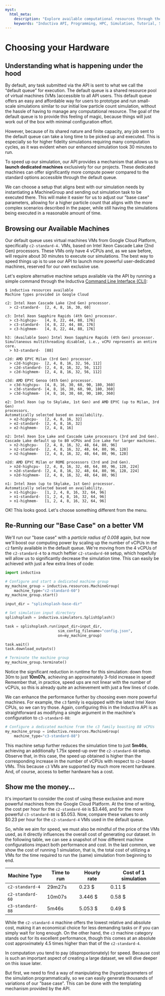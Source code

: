 ```yaml
---
myst:
  html_meta:
    description: "Explore available computational resources through the Inductiva API and learn how to choose more powerful hardware to run the 'base case'"
    keywords: "Inductiva API, Programming, HPC, Simulation, Tutorial, Synthetic Data Generation, Physics-ML, SPH"
---
```


# Choosing your Hardware

## Understanding what is happening under the hood

By default, any task submitted via the API is sent to what we call the “default queue” for execution. The default queue is a shared resource pool of virtual machines (VMs )accessible to all API users. This default queue offers an easy and affordable way for users to prototype and run small-scale simulations similar to our initial low particle count simulation, without the hassle of having to manage any computational resource. The goal of the default queue is to provide this feeling of magic, because things will just work out of the box with minimal configuration effort.

However, because of its shared nature and finite capacity, any job sent to the default queue can take a long time to be picked up and executed. This is especially so for higher fidelity simulations requiring many computation cycles, as it was evident when our enhanced simulation took 30 minutes to run.

To speed up our simulation, our API provides a mechanism that allows us to **launch dedicated machines** exclusively for our projects. These dedicated machines can offer significantly more compute power compared to the standard options accessible through the default queue.

We can choose a setup that aligns best with our simulation needs by instantiating a MachineGroup and sending out simulation task to be executed there. This will make it easier for us to adjust our "base case" parameters, allowing for a higher
particle count that aligns with the more complex scenarios described in the paper, while still having the simulations being executed in a reasonable amount of time.

## Browsing our Available Machines

Our default queue uses virtual machines VMs from Google Cloud Platform, specifically `c2-standard-4.` VMs, based on Intel Xeon Cascade Lake (2nd Gen) processors. These VMs only have 4 vCPUs and, as we saw before, will require about 30 minutes to execute our simulations. The best way to speed things up is to use our API to launch more powerful user-dedicated machines, reserved for our own exclusive use.

Let's explore alternative machine setups available via the API by running a simple command through the Inductiva [Command Line Interface (CLI)](https://docs.inductiva.ai/en/latest/cli/cli-overview.html):

```console
$ inductiva resources available
Machine types provided in Google Cloud

c2: Intel Xeon Cascade Lake (2nd Gen) processor.
  > c2-standard-  [2, 4, 8, 16, 30, 60]                         

c3: Intel Xeon Sapphire Rapids (4th Gen) processor.
  > c3-highcpu-   [4, 8, 22, 44, 88, 176]                       
  > c3-standard-  [4, 8, 22, 44, 88, 176]                       
  > c3-highmem-   [4, 8, 22, 44, 88, 176]                       

h3: (Available Soon) Intel Xeon Sapphire Rapids (4th Gen) processor.
Simultaneous multithreading disabled, i.e., vCPU represents an entire core.
  > h3-standard-  [88]                                          

c2d: AMD EPYC Milan (3rd Gen) processor.
  > c2d-highcpu-  [2, 4, 8, 16, 32, 56, 112]                    
  > c2d-standard- [2, 4, 8, 16, 32, 56, 112]                    
  > c2d-highmem-  [2, 4, 8, 16, 32, 56, 112]                    

c3d: AMD EPYC Genoa (4th Gen) processor.
  > c3d-highcpu-  [4, 8, 16, 30, 60, 90, 180, 360]              
  > c3d-standard- [4, 8, 16, 30, 60, 90, 180, 360]              
  > c3d-highmem-  [4, 8, 16, 30, 60, 90, 180, 360]              

e2: Intel Xeon (up to Skylake, 1st Gen) and AMD EPYC (up to Milan, 3rd Gen)
processors.
Automatically selected based on availability.
  > e2-highcpu-   [2, 4, 8, 16, 32]                             
  > e2-standard-  [2, 4, 8, 16, 32]                             
  > e2-highmem-   [2, 4, 8, 16]                                 

n2: Intel Xeon Ice Lake and Cascade Lake processors (3rd and 2nd Gen).
Cascade Lake default up to 80 vCPUs and Ice Lake for larger machines.
  > n2-highcpu-   [2, 4, 8, 16, 32, 48, 64, 80, 96]             
  > n2-standard-  [2, 4, 8, 16, 32, 48, 64, 80, 96, 128]        
  > n2-highmem-   [2, 4, 8, 16, 32, 48, 64, 80, 96, 128]        

n2d: AMD EPYC Milan or ROME processors (3rd and 2nd Gen).
  > n2d-highcpu-  [2, 4, 8, 16, 32, 48, 64, 80, 96, 128, 224]   
  > n2d-standard- [2, 4, 8, 16, 32, 48, 64, 80, 96, 128, 224]   
  > n2d-highmem-  [2, 4, 8, 16, 32, 48, 64, 80, 96]             

n1: Intel Xeon (up to Skylake, 1st Gen) processor.
Automatically selected based on availability.
  > n1-highcpu-   [1, 2, 4, 8, 16, 32, 64, 96]                  
  > n1-standard-  [1, 2, 4, 8, 16, 32, 64, 96]                  
  > n1-highmem-   [1, 2, 4, 8, 16, 32, 64, 96] 
```

OK! This looks good. Let's choose something different from the menu.

## Re-Running our "Base Case" on a better VM

We'll run our "base case" with a _particle radius of 0.008_ again, but now we'll boost our computing power by scaling up the number of vCPUs in the `c2` family available in the default queue. We're moving from the 4 vCPUs of the `c2-standard-4` to a much heftier `c2-standard-60` setup, which hopefully will allow us to significantly decrease the simulation time. This can easily be achieved with just a few extra lines of code:

```python
import inductiva

# Configure and start a dedicated machine group
my_machine_group = inductiva.resources.MachineGroup(
    machine_type="c2-standard-60")
my_machine_group.start()

input_dir = "splishsplash-base-dir"

# Set simulation input directory
splishsplash = inductiva.simulators.SplishSplash()

task = splishsplash.run(input_dir=input_dir,
                        sim_config_filename="config.json",
                        on=my_machine_group)

task.wait()
task.download_outputs()

# Terminate the machine group
my_machine_group.terminate()
```

Notice the significant reduction in runtime for this simulation: down from 30m to just **10m07s**, achieving an approximately 3-fold increase in speed! Remember that, in practice, speed ups are not linear with the number of vCPUs, so this is already quite an achievement with just a few lines of code.

We can enhance the performance further by choosing even more powerful machines. For example, the `c3` family is equipped with the latest Intel Xeon CPUs, so we can try those. Again, configuring this in the Inductiva API is as straightforward as modifying a single argument in the machine's configuration to `c3-standard-88`:

```python
# Configure a dedicated machine from the c3 family boasting 88 vCPUs
my_machine_group = inductiva.resources.MachineGroup(
    machine_type="c3-standard-88")
```

This machine setup further reduces the simulation time to just **5m46s**, achieving
an additionally 1.75x speed-up over the `c2-standard-60` setup. Observe that, in this case, the speed up obtained is higher than the corresponding increase in the number of vCPUs with respect to `c2`-based VMs. This because `c3` VMs are supported by much more recent hardware. And, of course, access to better hardware has a cost.

## Show me the money...

It's important to consider the cost of using these exclusive and more powerful machines from the Google Cloud Platform. At the time of writing, the cost per hour for the `c2-standard-60` is \$3.446, and for the more powerful `c3-standard-88` is \$5.053. Now, compare these values to only \$0.23
per hour for the `c2-standard-4` VMs used in the default queue.

So, while we aim for speed, we must also be mindful of the price of the VMs used, as it directly influences the overall cost of generating our dataset. In the following table, we can see a snapshot of how different machine configurations impact both performance and cost. In the last common, we show the cost of running 1 simulation, that is, the total cost of utilizing a VMs for the time required to run the (same) simulation from beginning to end.

| Machine Type     | Time to run | Hourly rate | Cost of 1 simulation |
| ---------------- | ----------- | ----------- | -------------------- |
| `c2-standard-4`  | 29m27s      | 0.23 \$     | 0.11 \$              |
| `c2-standard-60` | 10m07s      | 3.446 \$    | 0.58 \$              |
| `c3-standard-88` | 5m46s       | 5.053 \$    | 0.49 \$              |

While the `c2-standard-4` machine offers the lowest relative and absolute cost, making it an economical choice for less demanding tasks or if you can simply wait for long enough. On the
other hand, the `c3` machine category stands out for its excellent performance, though
this comes at an absolute cost approximately 4.5 times higher than that of the `c2-standard-4`.

In computation you tend to pay (disproportionately) for speed. Because cost is such an important aspect of creating a large dataset, we will dive deeper on this issue later.

But first, we need to find a way of manipulating the (hyper)parameters of the
simulation programmatically, so we can easily generate thousands of variations of our "base case". This can be done with the templating mechanism provided by the API.
